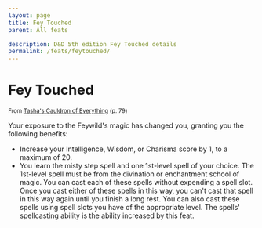 ```yaml
---
layout: page
title: Fey Touched
parent: All feats

description: D&D 5th edition Fey Touched details
permalink: /feats/feytouched/
---
```


# Fey Touched

<small>From <a target="_blank" href="https://dnd.wizards.com/products/tabletop-games/rpg-products/tashas-cauldron-everything">Tasha's Cauldron of Everything</a> (p. 79)</small>


Your exposure to the Feywild's magic has changed you, granting you the following benefits:
- Increase your Intelligence, Wisdom, or Charisma score by 1, to a maximum of 20.
- You learn the misty step spell and one 1st-level spell of your choice. The 1st-level spell must be from the divination or enchantment school of magic. You can cast each of these spells without expending a spell slot. Once you cast either of these spells in this way, you can't cast that spell in this way again until you finish a long rest. You can also cast these spells using spell slots you have of the appropriate level. The spells' spellcasting ability is the ability increased by this feat.